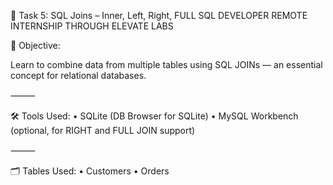 
📘 Task 5: SQL Joins – Inner, Left, Right, FULL SQL DEVELOPER REMOTE INTERNSHIP THROUGH ELEVATE LABS

🎯 Objective:

Learn to combine data from multiple tables using SQL JOINs — an essential concept for relational databases.

⸻

🛠️ Tools Used:
	•	SQLite (DB Browser for SQLite)
	•	MySQL Workbench (optional, for RIGHT and FULL JOIN support)

⸻

🗂️ Tables Used:
	•	Customers
	•	Orders
